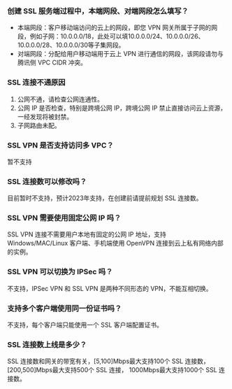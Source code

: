   
[](id:01)
### 创建 SSL 服务端过程中，本端网段、对端网段怎么填写？
- 本端网段：客户移动端访问的云上的网段，即您 VPN 网关所属于子网的网段，例如子网：10.0.0.0/18，此处可以填10.0.0.0/24、10.0.0.0/26、10.0.0.0/28、10.0.0.0/30等子集网段。
- 对端网段：分配给用户移动端用于云上 VPN 进行通信的网段，该网段请勿与腾讯侧 VPC CIDR 冲突。
  
[](id:02)
### SSL 连接不通原因
1. 公网不通，请检查公网连通性。
2. 公网 IP 是否检查，特别是跨境公网 IP，跨境公网 IP 禁止直接访问云上资源，一经发现将被封禁。
3. 子网路由未配。
  
[](id:03)
### SSL VPN 是否支持访问多 VPC？
暂不支持
  
[](id:04)
### SSL 连接数可以修改吗？
目前暂时不支持，预计2023年支持，在创建前请提前规划 SSL 连接数。
  
[](id:05)
### SSL VPN 需要使用固定公网 IP 吗？
SSL VPN 连接不需要用户本地有固定的公网 IP 地址，支持 Windows/MAC/Linux 客户端、手机端使用 OpenVPN 连接到云上私有网络内部的实例。
  
[](id:06)
### SSL VPN 可以切换为 IPSec 吗？
不支持，IPSec VPN 和 SSL VPN 是两种不同形态的 VPN，不能互相切换。
  
[](id:07)
### 支持多个客户端使用同一份证书吗？
不支持，每个客户端只能使用一个 SSL 客户端配置证书。
  
[](id:08)
### SSL 连接数上线是多少？
SSL 连接数和网关的带宽有关，[5,100]Mbps最大支持100个 SSL 连接数，[200,500]Mbps最大支持500个 SSL 连接， 1000Mbps最大支持1000个 SSL 连接数。
